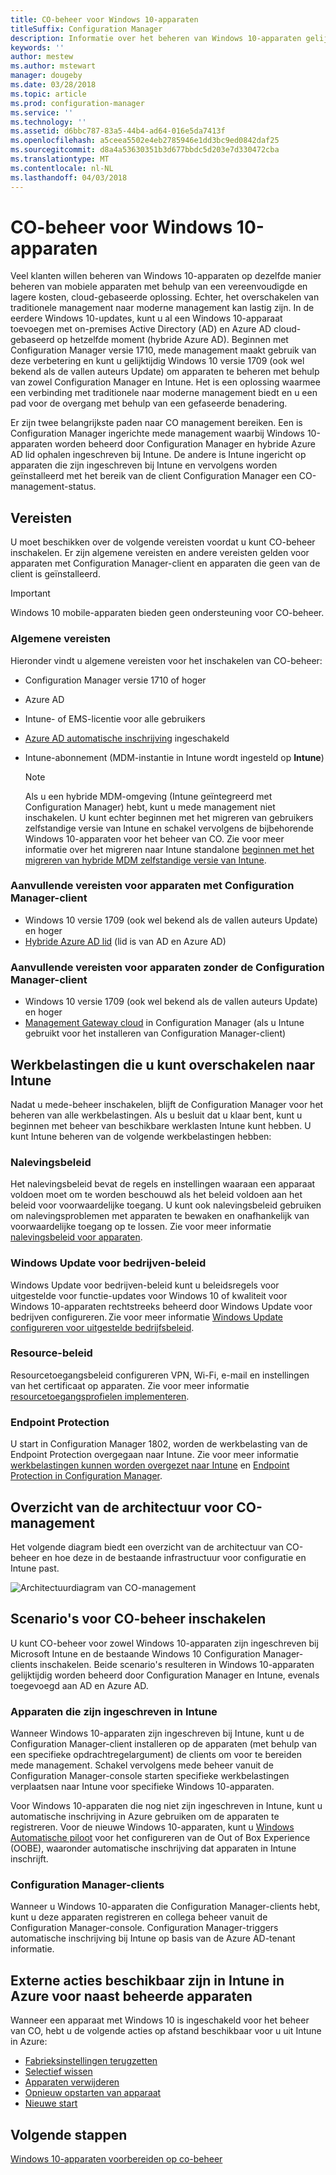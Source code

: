 ```yaml
---
title: CO-beheer voor Windows 10-apparaten
titleSuffix: Configuration Manager
description: Informatie over het beheren van Windows 10-apparaten gelijktijdig met behulp van zowel Configuration Manager en Microsoft Intune.
keywords: ''
author: mestew
ms.author: mstewart
manager: dougeby
ms.date: 03/28/2018
ms.topic: article
ms.prod: configuration-manager
ms.service: ''
ms.technology: ''
ms.assetid: d6bbc787-83a5-44b4-ad64-016e5da7413f
ms.openlocfilehash: a5ceea5502e4eb2785946e1dd3bc9ed0842daf25
ms.sourcegitcommit: d8a4a53630351b3d677bbdc5d203e7d330472cba
ms.translationtype: MT
ms.contentlocale: nl-NL
ms.lasthandoff: 04/03/2018
---
```

# <a name="co-management-for-windows-10-devices"></a>CO-beheer voor Windows 10-apparaten    
<!-- 1350871 -->
Veel klanten willen beheren van Windows 10-apparaten op dezelfde manier beheren van mobiele apparaten met behulp van een vereenvoudigde en lagere kosten, cloud-gebaseerde oplossing. Echter, het overschakelen van traditionele management naar moderne management kan lastig zijn. In de eerdere Windows 10-updates, kunt u al een Windows 10-apparaat toevoegen met on-premises Active Directory (AD) en Azure AD cloud-gebaseerd op hetzelfde moment (hybride Azure AD). Beginnen met Configuration Manager versie 1710, mede management maakt gebruik van deze verbetering en kunt u gelijktijdig Windows 10 versie 1709 (ook wel bekend als de vallen auteurs Update) om apparaten te beheren met behulp van zowel Configuration Manager en Intune. Het is een oplossing waarmee een verbinding met traditionele naar moderne management biedt en u een pad voor de overgang met behulp van een gefaseerde benadering. 

Er zijn twee belangrijkste paden naar CO management bereiken.  Een is Configuration Manager ingerichte mede management waarbij Windows 10-apparaten worden beheerd door Configuration Manager en hybride Azure AD lid ophalen ingeschreven bij Intune. De andere is Intune ingericht op apparaten die zijn ingeschreven bij Intune en vervolgens worden geïnstalleerd met het bereik van de client Configuration Manager een CO-management-status.

## <a name="prerequisites"></a>Vereisten
U moet beschikken over de volgende vereisten voordat u kunt CO-beheer inschakelen. Er zijn algemene vereisten en andere vereisten gelden voor apparaten met Configuration Manager-client en apparaten die geen van de client is geïnstalleerd.

> [!IMPORTANT]
> Windows 10 mobile-apparaten bieden geen ondersteuning voor CO-beheer.

### <a name="general-prerequisites"></a>Algemene vereisten
Hieronder vindt u algemene vereisten voor het inschakelen van CO-beheer:  

- Configuration Manager versie 1710 of hoger
- Azure AD
- Intune- of EMS-licentie voor alle gebruikers
- [Azure AD automatische inschrijving](https://docs.microsoft.com/intune/windows-enroll#enable-windows-10-automatic-enrollment) ingeschakeld
- Intune-abonnement &#40;MDM-instantie in Intune wordt ingesteld op **Intune**&#41;


   > [!Note]  
   > Als u een hybride MDM-omgeving (Intune geïntegreerd met Configuration Manager) hebt, kunt u mede management niet inschakelen. U kunt echter beginnen met het migreren van gebruikers zelfstandige versie van Intune en schakel vervolgens de bijbehorende Windows 10-apparaten voor het beheer van CO. Zie voor meer informatie over het migreren naar Intune standalone [beginnen met het migreren van hybride MDM zelfstandige versie van Intune](/sccm/mdm/deploy-use/migrate-hybridmdm-to-intunesa).

### <a name="additional-prerequisites-for-devices-with-the-configuration-manager-client"></a>Aanvullende vereisten voor apparaten met Configuration Manager-client
- Windows 10 versie 1709 (ook wel bekend als de vallen auteurs Update) en hoger
- [Hybride Azure AD lid](https://docs.microsoft.com/azure/active-directory/device-management-hybrid-azuread-joined-devices-setup) (lid is van AD en Azure AD)

### <a name="additional-prerequisites-for-devices-without-the-configuration-manager-client"></a>Aanvullende vereisten voor apparaten zonder de Configuration Manager-client
- Windows 10 versie 1709 (ook wel bekend als de vallen auteurs Update) en hoger
- [Management Gateway cloud](/sccm/core/clients/manage/manage-clients-internet#cloud-management-gateway) in Configuration Manager (als u Intune gebruikt voor het installeren van Configuration Manager-client)

## <a name="workloads-you-can-switch-to-intune"></a>Werkbelastingen die u kunt overschakelen naar Intune
Nadat u mede-beheer inschakelen, blijft de Configuration Manager voor het beheren van alle werkbelastingen. Als u besluit dat u klaar bent, kunt u beginnen met beheer van beschikbare werklasten Intune kunt hebben. U kunt Intune beheren van de volgende werkbelastingen hebben:   

### <a name="compliance-policies"></a>Nalevingsbeleid
Het nalevingsbeleid bevat de regels en instellingen waaraan een apparaat voldoen moet om te worden beschouwd als het beleid voldoen aan het beleid voor voorwaardelijke toegang. U kunt ook nalevingsbeleid gebruiken om nalevingsproblemen met apparaten te bewaken en onafhankelijk van voorwaardelijke toegang op te lossen. Zie voor meer informatie [nalevingsbeleid voor apparaten](/sccm/mdm/deploy-use/device-compliance-policies).  

### <a name="windows-update-for-business-policies"></a>Windows Update voor bedrijven-beleid
Windows Update voor bedrijven-beleid kunt u beleidsregels voor uitgestelde voor functie-updates voor Windows 10 of kwaliteit voor Windows 10-apparaten rechtstreeks beheerd door Windows Update voor bedrijven configureren. Zie voor meer informatie [Windows Update configureren voor uitgestelde bedrijfsbeleid](/sccm/sum/deploy-use/integrate-windows-update-for-business-windows-10#configure-windows-update-for-business-deferral-policies).  

### <a name="resource-access-policies"></a>Resource-beleid
Resourcetoegangsbeleid configureren VPN, Wi-Fi, e-mail en instellingen van het certificaat op apparaten. Zie voor meer informatie [resourcetoegangsprofielen implementeren](/sccm/protect/deploy-use/deploy-wifi-vpn-email-cert-profiles).

### <a name="endpoint-protection"></a>Endpoint Protection 
<!-- 1357365 -->
U start in Configuration Manager 1802, worden de werkbelasting van de Endpoint Protection overgegaan naar Intune. Zie voor meer informatie [werkbelastingen kunnen worden overgezet naar Intune](/sccm/core/clients/manage/co-management-switch-workloads#Workloads-able-to-be-transitioned-to-Intune) en [Endpoint Protection in Configuration Manager](/sccm/protect/deploy-use/endpoint-protection).

## <a name="architectural-overview-for-co-management"></a>Overzicht van de architectuur voor CO-management
Het volgende diagram biedt een overzicht van de architectuur van CO-beheer en hoe deze in de bestaande infrastructuur voor configuratie en Intune past.

![Architectuurdiagram van CO-management](./media/co-management-arch.svg)

## <a name="scenarios-to-enable-co-management"></a>Scenario's voor CO-beheer inschakelen  
U kunt CO-beheer voor zowel Windows 10-apparaten zijn ingeschreven bij Microsoft Intune en de bestaande Windows 10 Configuration Manager-clients inschakelen. Beide scenario's resulteren in Windows 10-apparaten gelijktijdig worden beheerd door Configuration Manager en Intune, evenals toegevoegd aan AD en Azure AD.  

### <a name="devices-enrolled-in-intune"></a>Apparaten die zijn ingeschreven in Intune  
Wanneer Windows 10-apparaten zijn ingeschreven bij Intune, kunt u de Configuration Manager-client installeren op de apparaten (met behulp van een specifieke opdrachtregelargument) de clients om voor te bereiden mede management. Schakel vervolgens mede beheer vanuit de Configuration Manager-console starten specifieke werkbelastingen verplaatsen naar Intune voor specifieke Windows 10-apparaten.  

Voor Windows 10-apparaten die nog niet zijn ingeschreven in Intune, kunt u automatische inschrijving in Azure gebruiken om de apparaten te registreren. Voor de nieuwe Windows 10-apparaten, kunt u [Windows Automatische piloot](https://docs.microsoft.com/intune/enrollment-autopilot) voor het configureren van de Out of Box Experience (OOBE), waaronder automatische inschrijving dat apparaten in Intune inschrijft.  

### <a name="configuration-manager-clients"></a>Configuration Manager-clients
Wanneer u Windows 10-apparaten die Configuration Manager-clients hebt, kunt u deze apparaten registreren en collega beheer vanuit de Configuration Manager-console. Configuration Manager-triggers automatische inschrijving bij Intune op basis van de Azure AD-tenant informatie.  


## <a name="remote-actions-available-in-intune-on-azure-for-co-managed-devices"></a>Externe acties beschikbaar zijn in Intune in Azure voor naast beheerde apparaten
Wanneer een apparaat met Windows 10 is ingeschakeld voor het beheer van CO, hebt u de volgende acties op afstand beschikbaar voor u uit Intune in Azure:  
- [Fabrieksinstellingen terugzetten](https://docs.microsoft.com/intune/devices-wipe#factory-reset)
- [Selectief wissen](https://docs.microsoft.com/intune/apps-selective-wipe)
- [Apparaten verwijderen](https://docs.microsoft.com/intune/devices-wipe#delete-devices-from-the-azure-active-directory-portal)
- [Opnieuw opstarten van apparaat](https://docs.microsoft.com/intune/device-restart)
- [Nieuwe start](https://docs.microsoft.com/intune/device-fresh-start)

## <a name="next-steps"></a>Volgende stappen
[Windows 10-apparaten voorbereiden op co-beheer](co-management-prepare.md)
